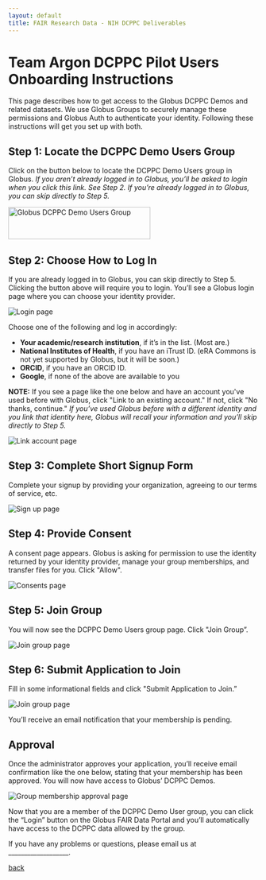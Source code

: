 ```yaml
---
layout: default
title: FAIR Research Data - NIH DCPPC Deliverables
---
```


# Team Argon DCPPC Pilot Users Onboarding Instructions

This page describes how to get access to the Globus DCPPC Demos and related datasets. We use Globus Groups to securely manage these permissions and Globus Auth to authenticate your identity. Following these instructions will get you set up with both.

## Step 1: Locate the DCPPC Demo Users Group

Click on the button below to locate the DCPPC Demo Users group in Globus. *If you aren’t already logged in to Globus, you’ll be asked to login when you click this link. See Step 2. If you’re already logged in to Globus, you can skip directly to Step 5.*

<a href="https://www.globus.org/app/groups/01579fd6-6fdc-11e8-8d99-0a043b872764" target="_blank">
  <img src="demogroup.png" alt="Globus DCPPC Demo Users Group" style="width:286px;height:65px;border:0;">
</a>

## Step 2: Choose How to Log In

If you are already logged in to Globus, you can skip directly to Step 5. 
Clicking the button above will require you to login. You’ll see a Globus login page where you can choose your identity provider.

![Login page](login.png)

Choose one of the following and log in accordingly:
* __Your academic/research institution__, if it’s in the list. (Most are.)
* __National Institutes of Health__, if you have an iTrust ID. (eRA Commons is not yet supported by Globus, but it will be soon.)
* __ORCID__, if you have an ORCID ID.
* __Google__, if none of the above are available to you

__NOTE:__ If you see a page like the one below and have an account you've used before with Globus, click "Link to an existing account." If not, click "No thanks, continue." *If you’ve used Globus before with a different identity and you link that identity here, Globus will recall your information and you’ll skip directly to Step 5.*

![Link account page](existingaccount.png)

## Step 3: Complete Short Signup Form

Complete your signup by providing your organization, agreeing to our terms of service, etc.

![Sign up page](signup.png)

## Step 4: Provide Consent

A consent page appears. Globus is asking for permission to use the identity returned by your identity provider, manage your group memberships, and transfer files for you. Click "Allow".

![Consents page](consents.png)

## Step 5: Join Group

You will now see the DCPPC Demo Users group page. Click "Join Group”.

![Join group page](joingroup.png)

## Step 6: Submit Application to Join

Fill in some informational fields and click "Submit Application to Join.”

![Join group page](joingroup2.png)

You’ll receive an email notification that your membership is pending.

## Approval

Once the administrator approves your application, you’ll receive email confirmation like the one below, stating that your membership has been approved. You will now have access to Globus’ DCPPC Demos.

![Group membership approval page](approval.png)

Now that you are a member of the DCPPC Demo User group, you can click the “Login” button on the Globus FAIR Data Portal and you’ll automatically have access to the DCPPC data allowed by the group.

If you have any problems or questions, please email us at ___________________.

[back](./)
